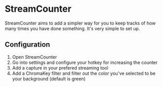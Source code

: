 # StreamCounter
StreamCounter aims to add a simpler way for you to keep tracks of how many times you have done something. It's very simple to set up.
## Configuration
1. Open StreamCounter
2. Go into settings and configure your hotkey for increasing the counter
3. Add a capture in your prefered streaming tool
4. Add a ChromaKey filter and filter out the color you've selected to be your background (default is green)